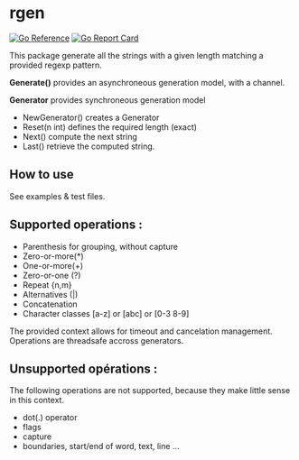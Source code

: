 
# rgen

[![Go Reference](https://pkg.go.dev/badge/github.com/xavier268/rgen.svg)](https://pkg.go.dev/github.com/xavier268/rgen) [![Go Report Card](https://goreportcard.com/badge/github.com/xavier268/rgen)](https://goreportcard.com/report/github.com/xavier268/rgen)

This package generate all the strings with a given length matching a provided regexp pattern.

**Generate()** provides an asynchroneous generation model, with a channel.

**Generator** provides synchroneous generation model 
* NewGenerator() creates a Generator
* Reset(n int) defines the required length (exact)
* Next() compute the next string
* Last() retrieve the computed string.

## How to use 

See examples & test files.

## Supported operations :

* Parenthesis for grouping, without capture
* Zero-or-more(*)
* One-or-more(+)
* Zero-or-one (?)
* Repeat {n,m}
* Alternatives (|)
* Concatenation
* Character classes [a-z] or [abc] or [0-3 8-9]

The provided context allows for timeout and cancelation management.
Operations are threadsafe accross generators.

## Unsupported opérations :

The following operations are not supported, because they make little sense in this context.

* dot(.) operator
* flags
* capture
* boundaries, start/end of word, text, line ...